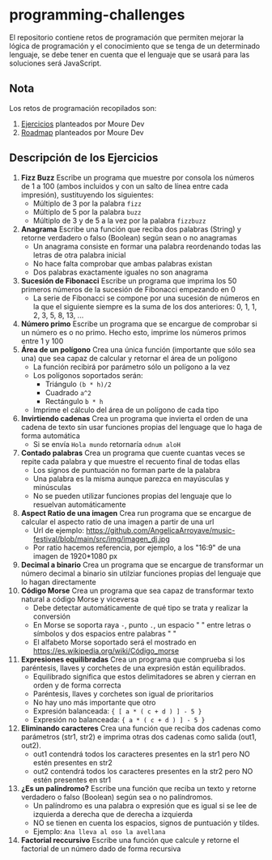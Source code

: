 # programming-challenges
El repositorio contiene retos de programación que permiten mejorar la lógica de programación y el conocimiento que se tenga de un determinado lenguaje, se debe tener en cuenta que el lenguaje que se usará para las soluciones será JavaScript.

## Nota
Los retos de programación recopilados son:
1. [Ejercicios](https://retosdeprogramacion.com/ejercicios/) planteados por Moure Dev
2. [Roadmap](https://retosdeprogramacion.com/roadmap/) planteados por Moure Dev

## Descripción de los Ejercicios
1. **Fizz Buzz** Escribe un programa que muestre por consola los números de 1 a 100 (ambos incluidos y con un salto de línea entre cada impresión), sustituyendo los siguientes:
    - Múltiplo de 3 por la palabra ```fizz```
    - Múltiplo de 5 por la palabra ```buzz```
    - Múltiplo de 3 y de 5 a la vez por la palabra ```fizzbuzz```
2. **Anagrama** Escribe una función que reciba dos palabras (String) y retorne verdadero o falso (Boolean) según sean o no anagramas
    - Un anagrama consiste en formar una palabra reordenando todas las letras de otra palabra inicial
    - No hace falta comprobar que ambas palabras existan
    - Dos palabras exactamente iguales no son anagrama
3. **Sucesión de Fibonacci** Escribe un programa que imprima los 50 primeros números de la sucesión de Fibonacci empezando en 0
    - La serie de Fibonacci se compone por una sucesión de números en la que el siguiente siempre es la suma de los dos anteriores: 0, 1, 1, 2, 3, 5, 8, 13, ...
4. **Número primo** Escribe un programa que se encargue de comprobar si un número es o no primo. Hecho esto, imprime los números primos entre 1 y 100
5. **Área de un polígono** Crea una única función (importante que sólo sea una) que sea capaz de calcular y retornar el área de un polígono
    - La función recibirá por parámetro sólo un polígono a la vez
    - Los polígonos soportados serán:
        * Triángulo ```(b * h)/2```
        * Cuadrado ```a^2```
        * Rectángulo ```b * h```
    - Imprime el cálculo del área de un polígono de cada tipo
6. **Invirtiendo cadenas** Crea un programa que invierta el orden de una cadena de texto sin usar funciones propias del lenguage que lo haga de forma automática
    - Si se envía ```Hola mundo``` retornaría ```odnum aloH```
7. **Contado palabras** Crea un programa que cuente cuantas veces se repite cada palabra y que muestre el recuento final de todas ellas
    - Los signos de puntuación no forman parte de la palabra
    - Una palabra es la misma aunque parezca en mayúsculas y minúsculas
    - No se pueden utilizar funciones propias del lenguaje que lo resuelvan automáticamente
8. **Aspect Ratio de una imagen** Crea run programa que se encargue de calcular el aspecto ratio de una imagen a partir de una url
    - Url de ejemplo: https://github.com/AngelicaArroyave/music-festival/blob/main/src/img/imagen_dj.jpg
    - Por ratio hacemos referencia, por ejemplo, a los "16:9" de una imagen de 1920*1080 px
9. **Decimal a binario** Crea un programa que se encargue de transformar un número decimal a binario sin utilziar funciones propias del lenguaje que lo hagan directamente
10. **Código Morse** Crea un programa que sea capaz de transformar texto natural a código Morse y viceversa
    - Debe detectar automáticamente de qué tipo se trata y realizar la conversión
    - En Morse se soporta raya ```-```, punto ```.```, un espacio " " entre letras o símbolos y dos espacios entre palabras "  "
    - El alfabeto Morse soportado será el mostrado en https://es.wikipedia.org/wiki/Código_morse
11. **Expresiones equilibradas** Crea un programa que comprueba si los paréntesis, llaves y corchetes de una expresión están equilibrados.
    - Equilibrado significa que estos delimitadores se abren y cierran en orden y de forma correcta
    - Paréntesis, llaves y corchetes son igual de prioritarios
    - No hay uno más importante que otro
    - Expresión balanceada: ```{ [ a * ( c + d ) ] - 5 }```
    - Expresión no balanceada: ```{ a * ( c + d ) ] - 5 }```
12. **Eliminando caracteres** Crea una función que reciba dos cadenas como parámetros (str1, str2) e imprima otras dos cadenas como salida (out1, out2).
    - out1 contendrá todos los caracteres presentes en la str1 pero NO estén presentes en str2
    - out2 contendrá todos los caracteres presentes en la str2 pero NO estén presentes en str1
13. **¿Es un palíndromo?** Escribe una función que reciba un texto y retorne verdadero o falso (Boolean) según sea o no palíndromos.
    - Un palíndromo es una palabra o expresión que es igual si se lee de izquierda a derecha que de derecha a izquierda
    - NO se tienen en cuenta los espacios, signos de puntuación y tildes.
    - Ejemplo: ```Ana lleva al oso la avellana```
14. **Factorial reccursivo** Escribe una función que calcule y retorne el factorial de un número dado de forma recursiva